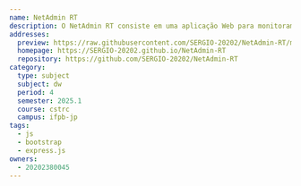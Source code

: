 ```yaml
---
name: NetAdmin RT
description: O NetAdmin RT consiste em uma aplicação Web para monitoramento e visualização em tempo real do tráfego e status de VLANs em ambientes corporativos.
addresses:
  preview: https://raw.githubusercontent.com/SERGIO-20202/NetAdmin-RT/main/preview.png
  homepage: https://SERGIO-20202.github.io/NetAdmin-RT
  repository: https://github.com/SERGIO-20202/NetAdmin-RT
category:
  type: subject
  subject: dw
  period: 4
  semester: 2025.1
  course: cstrc
  campus: ifpb-jp
tags:
  - js
  - bootstrap
  - express.js
owners:
  - 20202380045
---
```

